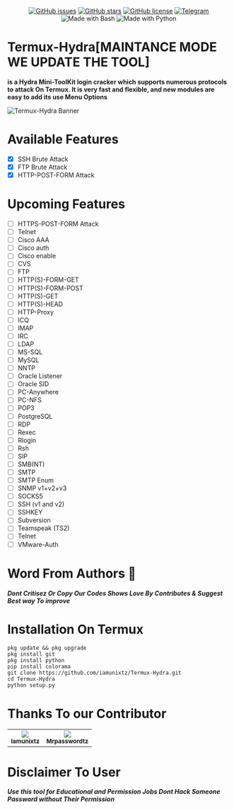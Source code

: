 <p align="center">
  <a href="https://github.com/iamunixtz/Termux-Hydra/issues"><img src="https://img.shields.io/github/issues/iamunixtz/Termux-Hydra.svg" alt="GitHub issues"></a>
  <a href="https://github.com/iamunixtz/Termux-Hydra/stargazers"><img src="https://img.shields.io/github/stars/iamunixtz/Termux-Hydra.svg" alt="GitHub stars"></a>
  <a href="https://github.com/iamunixtz/Termux-Hydra/blob/master/LICENSE"><img src="https://img.shields.io/github/license/iamunixtz/Termux-Hydra.svg" alt="GitHub license"></a>
  <a href="https://t.me/bongocoders"><img src="https://img.shields.io/badge/Join%20Us%20On-Telegram-2599d2.svg" alt="Telegram"></a>
  <img src="https://img.shields.io/badge/Made%20with-Bash-1f425f.svg" alt="Made with Bash">
  <img src="https://img.shields.io/badge/Made%20with-Python-1f425f.svg" alt="Made with Python">
</p>

# Termux-Hydra[MAINTANCE MODE WE UPDATE THE TOOL]
**is a Hydra Mini-ToolKit login cracker which supports numerous protocols to attack On Termux. It is very fast and flexible, and new modules are easy to add its use Menu Options**

![Termux-Hydra Banner](https://github.com/iamunixtz/Termux-Hydra/blob/main/banner.png)

# Available Features
- [x] SSH Brute Attack
- [x] FTP Brute Attack
- [x] HTTP-POST-FORM Attack

# Upcoming Features
- [ ] HTTPS-POST-FORM Attack
- [ ] Telnet
- [ ] Cisco AAA
- [ ] Cisco auth
- [ ] Cisco enable
- [ ] CVS
- [ ] FTP
- [ ] HTTP(S)-FORM-GET
- [ ] HTTP(S)-FORM-POST
- [ ] HTTP(S)-GET
- [ ] HTTP(S)-HEAD
- [ ] HTTP-Proxy
- [ ] ICQ
- [ ] IMAP
- [ ] IRC
- [ ] LDAP
- [ ] MS-SQL
- [ ] MySQL
- [ ] NNTP
- [ ] Oracle Listener
- [ ] Oracle SID
- [ ] PC-Anywhere
- [ ] PC-NFS
- [ ] POP3
- [ ] PostgreSQL
- [ ] RDP
- [ ] Rexec
- [ ] Rlogin
- [ ] Rsh
- [ ] SIP
- [ ] SMB(NT)
- [ ] SMTP
- [ ] SMTP Enum
- [ ] SNMP v1+v2+v3
- [ ] SOCKS5
- [ ] SSH (v1 and v2)
- [ ] SSHKEY
- [ ] Subversion
- [ ] Teamspeak (TS2)
- [ ] Telnet
- [ ] VMware-Auth

# Word From Authors 📃
***Dont Critisez Or Copy Our Codes Shows Love By Contributes & Suggest Best way To improve***

# Installation On Termux
```
pkg update && pkg upgrade
pkg install git
pkg install python
pip install colorama
git clone https://github.com/iamunixtz/Termux-Hydra.git
cd Termux-Hydra
python setup.py
```
# Thanks To our Contributor 
<table>
  <tr align="center">
    <td><a href="https://github.com/iamunixtz"><img src="https://avatars.githubusercontent.com/u/152855414?v=4)" /><br /><sub><b>Iamunixtz</b></sub></a></td>

  <td><a href="https://github.com/Mrpasswordtz"><img src="https://avatars.githubusercontent.com/u/104827262?v=4" /><br /><sub><b>Mrpasswordtz</b></sub></a></td>
  </tr>
  </table>

# Disclaimer To User 
***Use this tool for Educational and Permission Jobs Dont Hack Someone Password without Their Permission***
